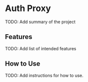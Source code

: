 # Auth Proxy

TODO: Add summary of the project

## Features

TODO: Add list of intended features

## How to Use

TODO: Add instructions for how to use.